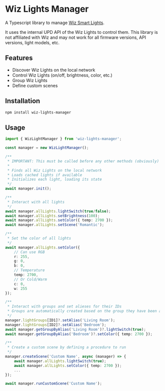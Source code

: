 # Wiz Lights Manager
A Typescript library to manage [Wiz Smart Lights](https://www.wizconnected.com/).

It uses the internal UPD API of the Wiz Lights to control them. This library is not affiliated with Wiz and may not work for all firmware versions, API versions, light models, etc.

## Features
- Discover Wiz Lights on the local network
- Control Wiz Lights (on/off, brightness, color, etc.)
- Group Wiz Lights
- Define custom scenes

## Installation
```bash
npm install wiz-lights-manager
```

## Usage
```typescript
import { WizLightManager } from 'wiz-lights-manager';

const manager = new WizLightManager();

/**
 * IMPORTANT: This must be called before any other methods (obviously)
 * 
 * Finds all Wiz Lights on the local network
 * Loads cached lights if available
 * Initializes each light, loading its state
 */
await manager.init();

/**
 * Interact with all lights
 */
await manager.allLights.lightSwitch(true/false);
await manager.allLights.setBrightness(100);
await manager.allLights.setColor({ temp: 2700 });
await manager.allLights.setScene('Romantic');

/**
 * Set the color of all lights
 */
await manager.allLights.setColor({
    // Can use RGB
    r: 255,
    g: 0,
    b: 0,
    // Temperature
    temp: 2700,
    // Or Cold/Warm
    c: 0,
    w: 255
});

/**
 * Interact with groups and set alieses for their IDs
 * Groups are automatically created based on the group they have been assigned to in the Wiz app
 */
manager.lightGroups[ID1]?.setAlias('Living Room');
manager.lightGroups[ID2]?.setAlias('Bedroom');
await manager.getGroupByAlias('Living Room')?.lightSwitch(true);
await manager.getGroupByAlias('Bedroom')?.setColor({ temp: 2700 });

/**
 * Create a custom scene by defining a procedure to run
 */
manager.createScene('Custom Name', async (manager) => {
    await manager.allLights.lightSwitch(true);
    await manager.allLights.setColor({ temp: 2700 });
    ...
});

await manager.runCustomScene('Custom Name');
```


